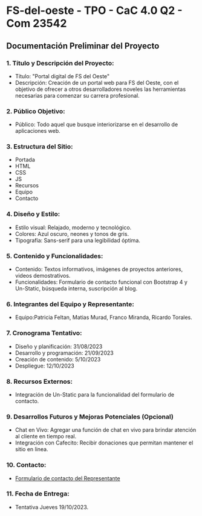 # FS-del-oeste - TPO - CaC 4.0 Q2 - Com 23542

## Documentación Preliminar del Proyecto 

### 1. Título y Descripción del Proyecto:
- Título: "Portal digital de FS del Oeste"
- Descripción: Creación de un portal web para FS del Oeste, con el objetivo de ofrecer a otros desarrolladores noveles las herramientas necesarias para comenzar su carrera profesional.

### 2. Público Objetivo:
- Público: Todo aquel que busque interiorizarse en el desarrollo de aplicaciones web.

### 3. Estructura del Sitio:
- Portada
- HTML
- CSS
- JS
- Recursos
- Equipo
- Contacto

### 4. Diseño y Estilo:
- Estilo visual: Relajado, moderno y tecnológico.
- Colores: Azul oscuro, neones y tonos de gris.
- Tipografía: Sans-serif para una legibilidad óptima.

### 5. Contenido y Funcionalidades:
- Contenido: Textos informativos, imágenes de proyectos anteriores,
videos demostrativos.
- Funcionalidades: Formulario de contacto funcional con Bootstrap 4 y Un-Static,
búsqueda interna, suscripción al blog.

### 6. Integrantes del Equipo y Representante:
- Equipo:Patricia Feltan, Matias Murad, Franco Miranda, Ricardo Torales.

### 7. Cronograma Tentativo:
- Diseño y planificación: 31/08/2023
- Desarrollo y programación: 21/09/2023
- Creación de contenido: 5/10/2023
- Despliegue: 12/10/2023

### 8. Recursos Externos:
- Integración de Un-Static para la funcionalidad del formulario de
contacto.

### 9. Desarrollos Futuros y Mejoras Potenciales (Opcional)
- Chat en Vivo: Agregar una función de chat en vivo para brindar atención
al cliente en tiempo real.
- Integración con Cafecito: Recibir donaciones que permitan mantener el sitio en linea.

### 10. Contacto:
- [Formulario de contacto del Representante](https://matipretz.ar/#contact)

### 11. Fecha de Entrega:
- Tentativa Jueves 19/10/2023.